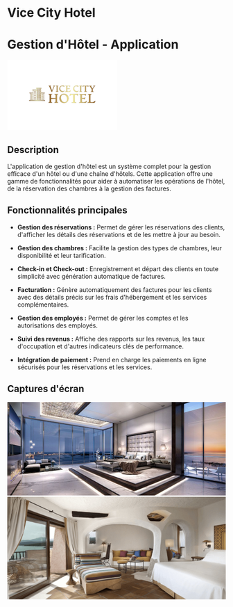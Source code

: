 # Vice City Hotel

# Gestion d'Hôtel - Application

![Hotel Management](public/img/VCH-removebg-preview_1.png)

## Description

L'application de gestion d'hôtel est un système complet pour la gestion efficace d'un hôtel ou d'une chaîne d'hôtels. Cette application offre une gamme de fonctionnalités pour aider à automatiser les opérations de l'hôtel, de la réservation des chambres à la gestion des factures.

## Fonctionnalités principales

- **Gestion des réservations :** Permet de gérer les réservations des clients, d'afficher les détails des réservations et de les mettre à jour au besoin.

- **Gestion des chambres :** Facilite la gestion des types de chambres, leur disponibilité et leur tarification.

- **Check-in et Check-out :** Enregistrement et départ des clients en toute simplicité avec génération automatique de factures.

- **Facturation :** Génère automatiquement des factures pour les clients avec des détails précis sur les frais d'hébergement et les services complémentaires.

- **Gestion des employés :** Permet de gérer les comptes et les autorisations des employés.

- **Suivi des revenus :** Affiche des rapports sur les revenus, les taux d'occupation et d'autres indicateurs clés de performance.

- **Intégration de paiement :** Prend en charge les paiements en ligne sécurisés pour les réservations et les services.

## Captures d'écran

![Screenshot 1](public/img/chambre.png)
![Screenshot 2](public/img/chambre2.png)
